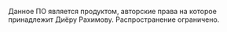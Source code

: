 Данное ПО является продуктом, авторские права на которое принадлежит Диёру Рахимову. Распространение ограничено.